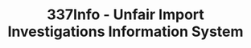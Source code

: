 ---
bigquery: https://console.cloud.google.com/bigquery?p=patents-public-data&d=usitc_investigations&page=dataset&project=sheets-management-319211
citation: US International Trade Commission 337Info Unfair Import Investigations Information
  System
contributors: US International Trade Comission
cost: None
description: US International Trade Commission 337Info Unfair Import Investigations
  Information System contains data on investigations done under Section 337. Section
  337 declares the infringement of certain statutory intellectual property rights
  and other forms of unfair competition in import trade to be unlawful practices.
  Most Section 337 investigations involve allegations of patent or registered trademark
  infringement.
documentation: FAQ and tutorial available on the site
last_edit: Mon, 04 Apr 2022 19:10:40 GMT
location: https://pubapps2.usitc.gov/337external/
maintained_by: US International Trade Comission
schema_fields: '[''internalRemand'', ''scheduledStartDateEvidHear'', ''endDateMarkmanHearing'',
  ''actualEndDateEvidHear'', ''issueDateOtherNonFinal'', ''finalIdOnViolationIssue'',
  ''id'', ''investigationType'', ''title'', ''reportingRequirements'', ''gcAttorney'',
  ''cafcAppeals'', ''currentStatus'', ''teoIdDueDate'', ''dateComplaintFiled'', ''patentNumbers'',
  ''teoReliefGranted'', ''actualStartDateEvidHear'', ''copyrightNumbers'', ''aljAssigned'',
  ''markmanHearing'', ''finalDetNoViolation'', ''ouiiParticipation'', ''teoIdIssueDate'',
  ''invUnfairAct'', ''complainant'', ''teoProceedingInvolved'', ''respondent'', ''publication_number'',
  ''finalIdOnViolationDue'', ''investigationTermDate'', ''investigationNo'', ''dateOfPublicationFrNotice'',
  ''ouiiAttorney'', ''scheduledEndDateEvidHear'', ''dateCreated'', ''patentNumber'',
  ''currentActiveALJ'', ''lastUpdated'', ''htsNumbers'', ''docketNo'', ''finalDetViolation'',
  ''targetDate'', ''startDateMarkmanHearing'', ''trademarkNumbers'']'
shortname: unfair_import_investigations
tags:
- import
- legal
- trade
timeframe: 2008-2021 (prior to 2008 downloadable as a JSON file)
title: 337Info - Unfair Import Investigations Information System
uuid: 2721f5ec-e599-4890-9265-9706719fc71e
---